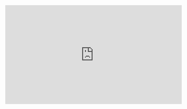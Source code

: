 <iframe width="560" height="315" src="https://www.youtube.com/embed/dQw4w9WgXcQ?si=s4FKMI5s_N5sX2av" title="YouTube video player" frameborder="0" allow="accelerometer; autoplay; clipboard-write; encrypted-media; gyroscope; picture-in-picture; web-share" referrerpolicy="strict-origin-when-cross-origin" allowfullscreen></iframe>
